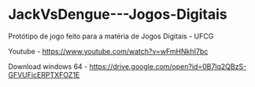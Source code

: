 # JackVsDengue---Jogos-Digitais
Protótipo de jogo feito para a matéria de Jogos Digitais - UFCG

Youtube - https://www.youtube.com/watch?v=wFmHNkhI7bc

Download windows 64 - https://drive.google.com/open?id=0B7lq2QBzS-GFVUFicERPTXFOZ1E
